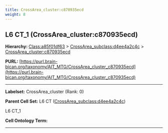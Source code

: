 ```yaml
---
title: CrossArea_cluster:c870935ecd
weight: 8
---
```

## L6 CT_1 (CrossArea_cluster:c870935ecd)
<b>Hierarchy: </b>
[Class:a85f01df63](../Class_a85f01df63) >
[CrossArea_subclass:d4ee4a2c4c](../CrossArea_subclass_d4ee4a2c4c) >
[CrossArea_cluster:c870935ecd](../CrossArea_cluster_c870935ecd)

**PURL:** [https://purl.brain-bican.org/taxonomy/AIT_MTG/CrossArea_cluster_c870935ecd](https://purl.brain-bican.org/taxonomy/AIT_MTG/CrossArea_cluster_c870935ecd)

---


**Labelset:** CrossArea_cluster (Rank: 0)

**Parent Cell Set:** L6 CT ([CrossArea_subclass:d4ee4a2c4c](../CrossArea_subclass_d4ee4a2c4c))

L6 CT_1


**Cell Ontology Term:** 

[MARKER GENES.]: #


---

[TRANSFERRED ANNOTATIONS.]: #


[AUTHOR ANNOTATION FIELDS.]: #


